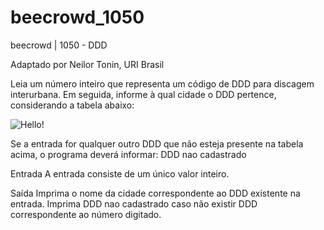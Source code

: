 # beecrowd_1050

beecrowd | 1050 - DDD

Adaptado por Neilor Tonin, URI  Brasil

Leia um número inteiro que representa um código de DDD para discagem interurbana. Em seguida, informe à qual cidade o DDD pertence, considerando a tabela abaixo:

![Hello!](https://resources.beecrowd.com.br/gallery/images/problems/UOJ_1050.png)

Se a entrada for qualquer outro DDD que não esteja presente na tabela acima, o programa deverá informar:
DDD nao cadastrado

Entrada
A entrada consiste de um único valor inteiro.

Saída
Imprima o nome da cidade correspondente ao DDD existente na entrada. Imprima DDD nao cadastrado caso não existir DDD correspondente ao número digitado.